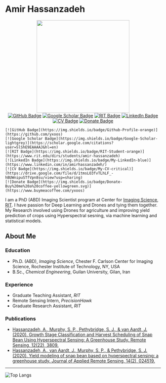 # Amir Hassanzadeh


<p align="center">
    <img src="https://drive.google.com/uc?export=view&id=10cBCaUyzqfoU1Udh3X_tnrXIPli_5wre" width="300">
    <br>
    <a href="https://github.com/yxoos"><img src="https://img.shields.io/badge/Github-Profile-orange" alt="GitHub Badge"></a>
    <a href="https://scholar.google.com/citations?user=SlShE9EAAAAJ&hl=en"><img src="https://img.shields.io/badge/Google-Scholar-lightgrey" alt="Google Scholar Badge"></a>
    <a href="https://www.rit.edu/dirs/students/amir-hassanzadeh"><img src="https://img.shields.io/badge/RIT-Student-orange" alt="RIT Badge"></a>
    <a href="https://www.linkedin.com/in/amirhassanzadeh"><img src="https://img.shields.io/badge/My-LinkedIn-blue" alt="LinkedIn Badge"></a>
    <a href="https://drive.google.com/file/d/1tmsLO3fvTLhLF_-hBUWnipuSTfVpn8su/view?usp=sharing"><img src="https://img.shields.io/badge/My-CV-critical" alt="CV Badge"></a>
    <a href="https://www.buymeacoffee.com/yxoos"><img src="https://img.shields.io/badge/Donate-Buy%20me%20a%20coffee-yellowgreen.svg" alt="Donate Badge"></a>
    
    
    [![GitHub Badge](https://img.shields.io/badge/Github-Profile-orange)](https://github.com/yxoos)
    [![Google Scholar Badge](https://img.shields.io/badge/Google-Scholar-lightgrey)](https://scholar.google.com/citations?user=SlShE9EAAAAJ&hl=en)
    [![RIT Badge](https://img.shields.io/badge/RIT-Student-orange)](https://www.rit.edu/dirs/students/amir-hassanzadeh)
    [![LinkedIn Badge](https://img.shields.io/badge/My-LinkedIn-blue)](https://www.linkedin.com/in/amirhassanzadeh/)
    [![CV Badge](https://img.shields.io/badge/My-CV-critical)](https://drive.google.com/file/d/1tmsLO3fvTLhLF_-hBUWnipuSTfVpn8su/view?usp=sharing)
    [![Donate Badge](https://img.shields.io/badge/Donate-Buy%20me%20a%20coffee-yellowgreen.svg)](https://www.buymeacoffee.com/yxoos)
</p>


I am a PhD (ABD) Imaging Scientist program at Center for [Imaging Science](https://www.rit.edu/science/chester-f-carlson-center-imaging-science), [RIT](https://www.rit.edu/). I have passion for Deep Learning and Drones and tying them together. My Research involved using Drones for agriculture and improving yield prediction of crops using Hyperspectral sesning, via machine learning and statistical models.  


## About Me
### Education
- Ph.D. (ABD), *Imaging Science*, Chester F. Carlson Center for Imaging Science, Rochester Institute of Technology, NY, USA
- B.Sc., *Chemical Engineering*, Guilan University, Gilan, Iran

### Experience
- Graduate Teaching Assistant, *RIT*
- Remote Sensing Intern, *PrecisionHawk*
- Graduate Research Assistant, *RIT*

### Publications
- [Hassanzadeh, A., Murphy, S. P., Pethybridge, S. J., & van Aardt, J. (2020). Growth Stage
Classification and Harvest Scheduling of Snap Bean Using Hyperspectral Sensing: A
Greenhouse Study. Remote Sensing, 12(22), 3809.](https://www.mdpi.com/2072-4292/12/22/3809)
- [Hassanzadeh, A., van Aardt, J., Murphy, S. P., & Pethybridge, S. J. (2020). Yield modeling of
snap bean based on hyperspectral sensing: a greenhouse study. Journal of Applied Remote
Sensing, 14(2), 024519.](https://www.spiedigitallibrary.org/journals/journal-of-applied-remote-sensing/volume-14/issue-2/024519/Yield-modeling-of-snap-bean-based-on-hyperspectral-sensing/10.1117/1.JRS.14.024519.full?SSO=1)

---
![Top Langs](https://github-readme-stats.vercel.app/api/top-langs/?username=yxoos)